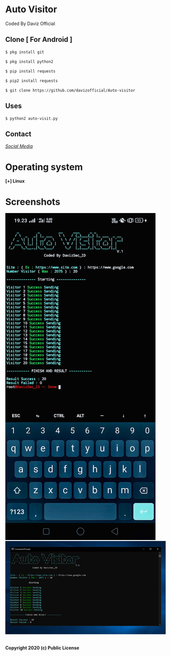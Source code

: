 # Auto Visitor
 Coded By Daviz Official
 
## Clone [ For Android ]
```
$ pkg install git
```
```
$ pkg install python2
```
```
$ pip install requests
```
```
$ pip2 install requests
```
```
$ git clone https://github.com/davizofficial/Auto-visitor
```
## Uses
```
$ python2 auto-visit.py
```

## Contact
*[Social Media](https://linktr.ee/davizarva)*

# Operating system
<b> [+] Linux
# Screenshots
<img src="img/android.png">
<img src="img/computer.png">

<br>Copyright 2020 (c) Public License
